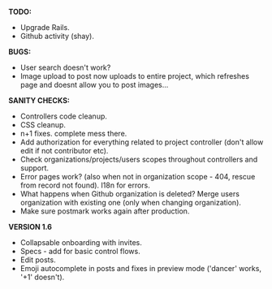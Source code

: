 __TODO:__
 * Upgrade Rails.
 * Github activity (shay).

__BUGS:__
 * User search doesn't work?
 * Image upload to post now uploads to entire project, which refreshes page and doesnt allow you to post images...
 
__SANITY CHECKS:__
 * Controllers code cleanup.
 * CSS cleanup.
 * n+1 fixes. complete mess there.
 * Add authorization for everything related to project controller (don't allow edit if not contributor etc).
 * Check organizations/projects/users scopes throughout controllers and support.
 * Error pages work? (also when not in organization scope - 404, rescue from record not found). I18n for errors.
 * What happens when Github organization is deleted? Merge users organization with existing one (only when changing organization).
 * Make sure postmark works again after production.
 
__VERSION 1.6__
 * Collapsable onboarding with invites.
 * Specs - add for basic control flows.
 * Edit posts.
 * Emoji autocomplete in posts and fixes in preview mode ('dancer' works, '+1' doesn't).

